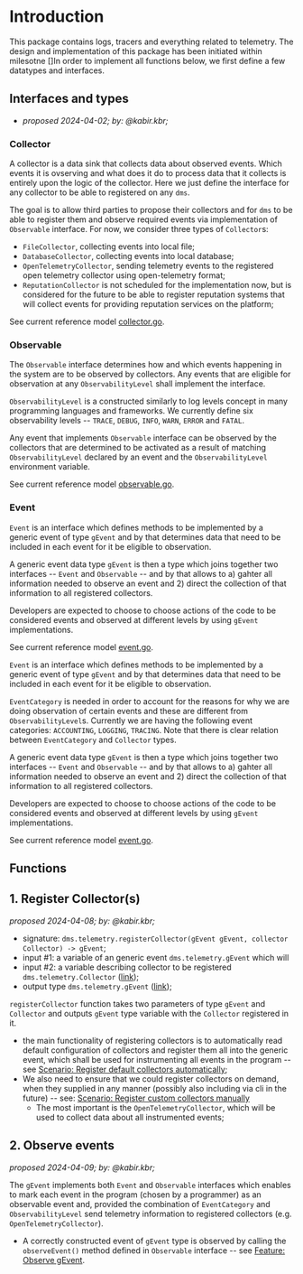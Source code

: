 # Introduction

This package contains logs, tracers and everything related to telemetry. The design and implementation of this package has been initiated within milesotne []In order to implement all functions below, we first define a few datatypes and interfaces.

## Interfaces and types

* _proposed 2024-04-02; by: @kabir.kbr;_

### Collector

A collector is a data sink that collects data about observed events. Which events it is ovserving and what does it do to process data that it collects is entirely upon the logic of the collector. Here we just define the interface for any collector to be able to registered on any `dms`.

The goal is to allow third parties to propose their collectors and for `dms` to be able to register them and observe required events via implementation of `Observable` interface. For now, we consider three types of `Collector`s: 

* `FileCollector`, collecting events into local file;
* `DatabaseCollector`, collecting events into local database;
* `OpenTelemetryCollector`, sending telemetry events to the registered open telemetry collector using open-telemetry format;
* `ReputationCollector` is not scheduled for the implementation now, but is considered for the future to be able to register reputation systems that will collect events for providing reputation services on the platform; 

See current reference model [collector.go](https://gitlab.com/nunet/open-api/platform-data-model/-/blob/proposed/device-management-service/telemetry/data/collector.go).

### Observable

The `Observable` interface determines how and which events happening in the system are to be observed by collectors. Any events that are eligible for observation at any `ObservabilityLevel` shall implement the interface. 

`ObservabilityLevel` is a constructed similarly to log levels concept in many programming languages and frameworks. We currently define six observability levels -- `TRACE`, `DEBUG`, `INFO`, `WARN`, `ERROR` and `FATAL`.

Any event that implements `Observable` interface can be observed by the collectors that are determined to be activated as a result of matching `ObservabilityLevel` declared by an event and the `ObservabilityLevel` environment variable.

See current reference model [observable.go](https://gitlab.com/nunet/open-api/platform-data-model/-/blob/proposed/device-management-service/telemetry/data/observable.go).


### Event

`Event` is an interface which defines methods to be implemented by a generic event of type `gEvent` and by that determines data that need to be included in each event for it be eligible to observation.

A generic event data type `gEvent` is then a type which joins together two interfaces -- `Event` and `Observable` -- and by that allows to a) gahter all information needed to observe an event and 2) direct the collection of that information to all registered collectors.

Developers are expected to choose to choose actions of the code to be considered events and observed at different levels by using `gEvent` implementations.

See current reference model [event.go](https://gitlab.com/nunet/open-api/platform-data-model/-/blob/proposed/device-management-service/telemetry/data/event.go).


`Event` is an interface which defines methods to be implemented by a generic event of type `gEvent` and by that determines data that need to be included in each event for it be eligible to observation.

`EventCategory` is needed in order to account for the reasons for why we are doing observation of certain events and these are different from `ObservabilityLevel`s. Currently we are having the following event categories: `ACCOUNTING`, `LOGGING`, `TRACING`. Note that there is clear relation between `EventCategory` and `Collector` types.

A generic event data type `gEvent` is then a type which joins together two interfaces -- `Event` and `Observable` -- and by that allows to a) gahter all information needed to observe an event and 2) direct the collection of that information to all registered collectors.

Developers are expected to choose to choose actions of the code to be considered events and observed at different levels by using `gEvent` implementations.

See current reference model [event.go](https://gitlab.com/nunet/open-api/platform-data-model/-/blob/proposed/device-management-service/telemetry/data/event.go).

## Functions

## 1. Register Collector(s)

_proposed 2024-04-08; by: @kabir.kbr;_

* signature: `dms.telemetry.registerCollector(gEvent gEvent, collector Collector) -> gEvent`;
* input #1: a variable of an generic event `dms.telemetry.gEvent` which will   
* input #2: a variable describing collector to be registered `dms.telemetry.Collector` ([link](#collector));
* output type `dms.telemetry.gEvent` ([link](#event));

`registerCollector` function takes two parameters of type `gEvent` and `Collector` and outputs  `gEvent` type variable with the `Collector` registered in it.

* the main functionality of registering collectors is to automatically read default configuration of collectors and register them all into the generic event, which shall be used for instrumenting all events in the program -- see [Scenario: Register default collectors automatically](https://gitlab.com/nunet/test-suite/-/blob/proposed/stages/functional_tests/features/device-management-service/telemetry/registerCollector.feature);
* We also need to ensure that we could register collectors on demand, when they supplied in any manner (possibly also including via cli in the future) -- see: [Scenario: Register custom collectors manually](https://gitlab.com/nunet/test-suite/-/blob/proposed/stages/functional_tests/features/device-management-service/telemetry/registerCollector.feature)
   * The most important is the `OpenTelemetryCollector`, which will be used to collect data about all instrumented events;

## 2. Observe events

_proposed 2024-04-09; by: @kabir.kbr;_

The `gEvent` implements both `Event` and `Observable` interfaces which enables to mark each event in the program (chosen by a programmer) as an observable event and, provided the combination of `EventCategory` and `ObservabilityLevel` send telemetry information to registered collectors (e.g. `OpenTelemetryCollector`). 

* A correctly constructed event of `gEvent` type is observed by calling the `observeEvent()` method defined in `Observable` interface -- see [Feature: Observe gEvent](https://gitlab.com/nunet/test-suite/-/blob/proposed/stages/functional_tests/features/device-management-service/telemetry/observeEvent.feature).